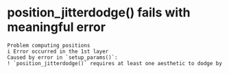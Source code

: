 # position_jitterdodge() fails with meaningful error

    Problem computing positions
    i Error occurred in the 1st layer
    Caused by error in `setup_params()`:
    ! `position_jitterdodge()` requires at least one aesthetic to dodge by

